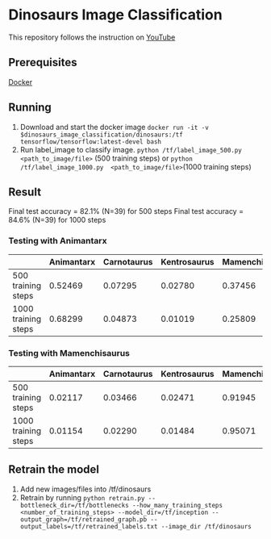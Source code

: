 # Dinosaurs Image Classification

This repository follows the instruction on [YouTube](https://www.youtube.com/watch?v=QfNvhPx5Px8)

## Prerequisites

[Docker](https://www.docker.com/products/docker-toolbox)

## Running

1. Download and start the docker image `docker run -it -v $dinosaurs_image_classification/dinosaurs:/tf tensorflow/tensorflow:latest-devel bash`
2. Run label_image to classify image. `python /tf/label_image_500.py  <path_to_image/file>` (500 training steps) or `python /tf/label_image_1000.py  <path_to_image/file>`(1000 training steps)

## Result

Final test accuracy = 82.1% (N=39) for 500 steps
Final test accuracy = 84.6% (N=39) for 1000 steps

### Testing with Animantarx

|  | Animantarx | Carnotaurus | Kentrosaurus | Mamenchisaurus |
| --- | --- | --- | --- | --- |
|  500 training steps | 0.52469 | 0.07295 | 0.02780 | 0.37456 |
| 1000 training steps | 0.68299 | 0.04873 | 0.01019 | 0.25809 |

### Testing with Mamenchisaurus

|  | Animantarx | Carnotaurus | Kentrosaurus | Mamenchisaurus |
| --- | --- | --- | --- | --- |
|  500 training steps | 0.02117 | 0.03466 | 0.02471 | 0.91945 |
| 1000 training steps | 0.01154 | 0.02290 | 0.01484 | 0.95071 |

## Retrain the model

1. Add new images/files into /tf/dinosaurs
2. Retrain by running `python retrain.py --bottleneck_dir=/tf/bottlenecks --how_many_training_steps <number_of_training_steps> --model_dir=/tf/inception --output_graph=/tf/retrained_graph.pb --output_labels=/tf/retrained_labels.txt --image_dir /tf/dinosaurs`



